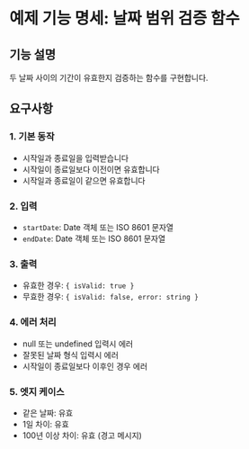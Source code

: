 # 예제 기능 명세: 날짜 범위 검증 함수

## 기능 설명
두 날짜 사이의 기간이 유효한지 검증하는 함수를 구현합니다.

## 요구사항

### 1. 기본 동작
- 시작일과 종료일을 입력받습니다
- 시작일이 종료일보다 이전이면 유효합니다
- 시작일과 종료일이 같으면 유효합니다

### 2. 입력
- `startDate`: Date 객체 또는 ISO 8601 문자열
- `endDate`: Date 객체 또는 ISO 8601 문자열

### 3. 출력
- 유효한 경우: `{ isValid: true }`
- 무효한 경우: `{ isValid: false, error: string }`

### 4. 에러 처리
- null 또는 undefined 입력시 에러
- 잘못된 날짜 형식 입력시 에러
- 시작일이 종료일보다 이후인 경우 에러

### 5. 엣지 케이스
- 같은 날짜: 유효
- 1일 차이: 유효
- 100년 이상 차이: 유효 (경고 메시지)
